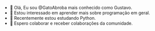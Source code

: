 - 👋 Olá, Eu sou @GatoAbroba mais conhecido como Gustavo.
- 👀 Estou interessado em aprender mais sobre programação em geral.
- 🌱 Recentemente estou estudando Python.
- 💞️ Espero colaborar e receber colaborações da comunidade.

